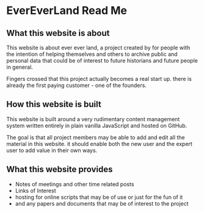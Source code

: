 <span style=display:none; >[You are now in a GitLab source code view - click this link to view Read Me file as a web page]( https://evereverland.gitlab.io/ "View file as a web page." ) </span>

# EverEverLand Read Me


## What this website is about

This website is about ever ever land, a project created by for people with the intention of helping themselves and others to archive public and personal data that could be of interest to future historians and future people in general.

Fingers crossed that this project actually becomes a real start up. there is already the first paying customer - one of the founders.


## How this website is built

This website is built around a very rudimentary content management system written entirely in plain vanilla JavaScript and hosted on GitHub.

The goal is that all project members may be able to add and edit all the material in this website. it should enable both the new user and the expert user to add value in their own ways.

## What this website provides

* Notes of meetings and other time related posts
* Links of Interest
* hosting for online scripts that may be of use or just for the fun of it
* and any papers and documents that may be of interest to the project